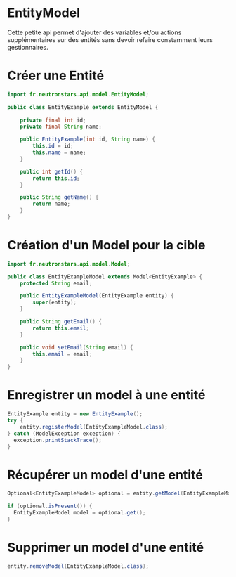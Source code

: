 # EntityModel

Cette petite api permet d'ajouter des variables et/ou actions supplémentaires sur des entités sans devoir refaire constamment leurs gestionnaires.

# Créer une Entité

```java
import fr.neutronstars.api.model.EntityModel;

public class EntityExample extends EntityModel {
    
    private final int id;
    private final String name;

    public EntityExample(int id, String name) {
        this.id = id;
        this.name = name;
    }

    public int getId() {
        return this.id;
    }

    public String getName() {
        return name;
    }
}
```

# Création d'un Model pour la cible

```java
import fr.neutronstars.api.model.Model;

public class EntityExampleModel extends Model<EntityExample> {
    protected String email;

    public EntityExampleModel(EntityExample entity) {
        super(entity);
    }

    public String getEmail() {
        return this.email;
    }

    public void setEmail(String email) {
        this.email = email;
    }
}
```

# Enregistrer un model à une entité

```java
EntityExample entity = new EntityExample();
try {
    entity.registerModel(EntityExampleModel.class);
} catch (ModelException exception) {
  exception.printStackTrace();    
}
```

# Récupérer un model d'une entité

```java
Optional<EntityExampleModel> optional = entity.getModel(EntityExampleModel.class);

if (optional.isPresent()) {
  EntityExampleModel model = optional.get();
}
```

# Supprimer un model d'une entité

```java
entity.removeModel(EntityExampleModel.class);
```